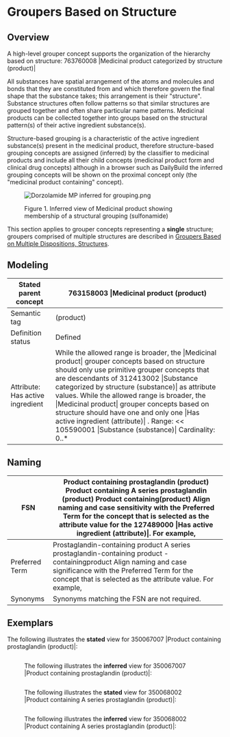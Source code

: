 # Groupers Based on Structure

## Overview

A high-level grouper concept supports the organization of the hierarchy based on structure: 763760008 |Medicinal product categorized by structure (product)|

All substances have spatial arrangement of the atoms and molecules and bonds that they are constituted from and which therefore govern the final shape that the substance takes; this arrangement is their "structure". Substance structures often follow patterns so that similar structures are grouped together and often share particular name patterns. Medicinal products can be collected together into groups based on the structural pattern(s) of their active ingredient substance(s).

Structure-based grouping is a characteristic of the active ingredient substance(s) present in the medicinal product, therefore structure-based grouping concepts are assigned (inferred) by the classifier to medicinal products and include all their child concepts (medicinal product form and clinical drug concepts) although in a browser such as DailyBuild the inferred grouping concepts will be shown on the proximal concept only (the "medicinal product containing" concept).

<figure><img src="https://confluence.ihtsdotools.org/download/attachments/293568800/Dorzolamide%20MP%20inferred%20for%20grouping.png?version=1&#x26;modificationDate=1748543649000&#x26;api=v2" alt="Dorzolamide MP inferred for grouping.png"><figcaption><p>Figure 1. Inferred view of Medicinal product showing membership of a structural grouping (sulfonamide)</p></figcaption></figure>

This section applies to grouper concepts representing a **single** structure; groupers comprised of multiple structures are described in [Groupers Based on Multiple Dispositions, Structures](../../../../../../authoring/pharmaceutical-and-biologic-product/174691077.html).

## Modeling

| Stated parent concept            | 763158003 \|Medicinal product (product)                                                                                                                                                                                                                                                                                                                                                                                                                                                        |
| -------------------------------- | ---------------------------------------------------------------------------------------------------------------------------------------------------------------------------------------------------------------------------------------------------------------------------------------------------------------------------------------------------------------------------------------------------------------------------------------------------------------------------------------------- |
| Semantic tag                     | (product)                                                                                                                                                                                                                                                                                                                                                                                                                                                                                      |
| Definition status                | Defined                                                                                                                                                                                                                                                                                                                                                                                                                                                                                        |
| Attribute: Has active ingredient | While the allowed range is broader, the \|Medicinal product\| grouper concepts based on structure should only use primitive grouper concepts that are descendants of 312413002 \|Substance categorized by structure (substance)\| as attribute values. While the allowed range is broader, the \|Medicinal product\| grouper concepts based on structure should have one and only one \|Has active ingredient (attribute)\| . Range: << 105590001 \|Substance (substance)\| Cardinality: 0..\* |

## Naming

| FSN            | Product containing prostaglandin (product) Product containing A series prostaglandin (product) Product containing(product) Align naming and case sensitivity with the Preferred Term for the concept that is selected as the attribute value for the 127489000 \|Has active ingredient (attribute)\|. For example, |
| -------------- | ------------------------------------------------------------------------------------------------------------------------------------------------------------------------------------------------------------------------------------------------------------------------------------------------------------------ |
| Preferred Term | Prostaglandin-containing product A series prostaglandin-containing product -containingproduct Align naming and case significance with the Preferred Term for the concept that is selected as the attribute value. For example,                                                                                     |
| Synonyms       | Synonyms matching the FSN are not required.                                                                                                                                                                                                                                                                        |

## Exemplars

The following illustrates the **stated** view for 350067007 |Product containing prostaglandin (product)|:

<figure><img src="../../../../../../authoring/pharmaceutical-and-biologic-product/images/174691047.png" alt=""><figcaption><p>The following illustrates the <strong>inferred</strong> view for 350067007 |Product containing prostaglandin (product)|:</p></figcaption></figure>

<figure><img src="../../../../../../authoring/pharmaceutical-and-biologic-product/images/174691046.png" alt=""><figcaption><p>The following illustrates the <strong>stated</strong> view for 350068002 |Product containing A series prostaglandin (product)|:</p></figcaption></figure>

<figure><img src="../../../../../../authoring/pharmaceutical-and-biologic-product/images/174691045.png" alt=""><figcaption><p>The following illustrates the <strong>inferred</strong> view for 350068002 |Product containing A series prostaglandin (product)|:</p></figcaption></figure>

<figure><img src="../../../../../../authoring/pharmaceutical-and-biologic-product/images/174691044.png" alt=""><figcaption></figcaption></figure>
